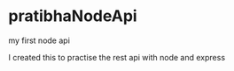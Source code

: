 # pratibhaNodeApi
my first node api 


I created this to practise the rest api with node and express 
